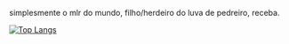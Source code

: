 simplesmente o mlr do mundo, filho/herdeiro do luva de pedreiro, receba.

[![Top Langs](https://github-readme-stats.vercel.app/api/top-langs/?username=GrupoMoskitto&layout=compact)](https://github.com/rouri404)

